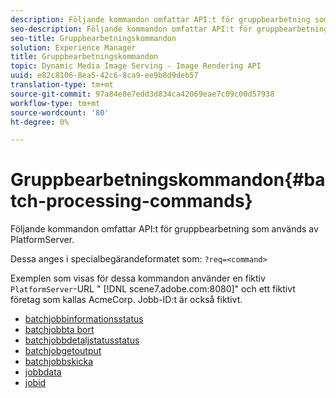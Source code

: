```yaml
---
description: Följande kommandon omfattar API:t för gruppbearbetning som används av PlatformServer.
seo-description: Följande kommandon omfattar API:t för gruppbearbetning som används av PlatformServer.
seo-title: Gruppbearbetningskommandon
solution: Experience Manager
title: Gruppbearbetningskommandon
topic: Dynamic Media Image Serving - Image Rendering API
uuid: e82c8106-8ea5-42c6-8ca9-ee9b8d9deb57
translation-type: tm+mt
source-git-commit: 97a84e8e7edd3d834ca42069eae7c09c00d57938
workflow-type: tm+mt
source-wordcount: '80'
ht-degree: 0%

---
```



# Gruppbearbetningskommandon{#batch-processing-commands}

Följande kommandon omfattar API:t för gruppbearbetning som används av PlatformServer.

Dessa anges i specialbegärandeformatet som: `?req=<command>`

Exemplen som visas för dessa kommandon använder en fiktiv `PlatformServer`-URL &quot; [!DNL scene7.adobe.com:8080]&quot; och ett fiktivt företag som kallas AcmeCorp. Jobb-ID:t är också fiktivt.

* [batchjobbinformationsstatus](r-batchjobbriefstatus.md)
* [batchjobbta bort](r-batchjobdelete.md)
* [batchjobbdetaljstatusstatus](r-batchjobdetailedstatus.md)
* [batchjobgetoutput](r-batchjobgetoutput.md)
* [batchjobbskicka](r-batchjobsubmit.md)
* [jobbdata](r-jobdata.md)
* [jobid](r-jobid.md)